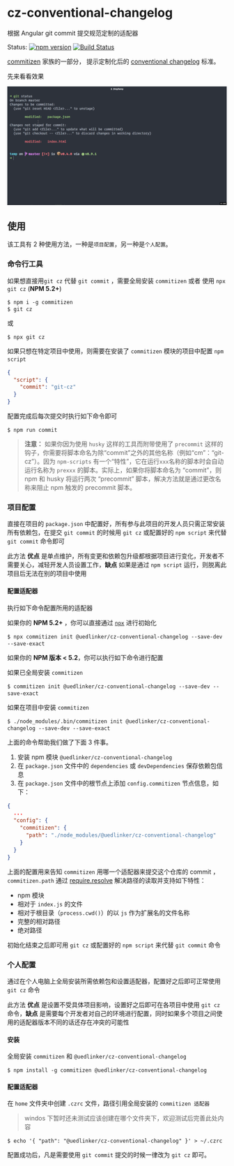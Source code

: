 # cz-conventional-changelog

根据 Angular git commit 提交规范定制的适配器

Status:
[![npm version](https://img.shields.io/npm/v/@uedlinker/cz-conventional-changelog.svg?style=flat-square)](https://www.npmjs.org/package/cz-conventional-changelog)
[![Build Status](https://img.shields.io/travis/uedlinker/cz-conventional-changelog.svg?style=flat-square)](https://travis-ci.org/uedlinker/cz-conventional-changelog)

[commitizen](https://github.com/commitizen/cz-cli) 家族的一部分， 提示定制化后的 [conventional changelog](https://github.com/conventional-changelog/conventional-changelog) 标准。

先来看看效果

![git-cz](./asset/cz.gif)

## 使用

该工具有 2 种使用方法，一种是`项目配置`，另一种是`个人配置`。

### 命令行工具

如果想直接用`git cz` 代替 `git commit` ，需要全局安装 `commitizen` 或者 使用 `npx git cz` (**NPM 5.2+**)

```shell
$ npm i -g commitizen
$ git cz
```

或

```shell
$ npx git cz
```

如果只想在特定项目中使用，则需要在安装了 `commitizen` 模块的项目中配置 `npm script` 

```JSON
{
  "script": {
    "commit": "git-cz"
  }
}
```

配置完成后每次提交时执行如下命令即可

```shell
$ npm run commit
```

> **注意：** 如果你因为使用 `husky` 这样的工具而附带使用了 `precommit` 这样的钩子，你需要将脚本命名为除“commit”之外的其他名称（例如“cm”：“git-cz”）。因为 `npm-scripts` 有一个“特性”，它在运行`xxx`名称的脚本时会自动运行名称为 `prexxx` 的脚本。实际上，如果你将脚本命名为 “commit”，则 npm 和 husky 将运行两次 “precommit” 脚本，解决方法就是通过更改名称来阻止 npm 触发的 precommit 脚本。

### 项目配置

直接在项目的 `package.json` 中配置好，所有参与此项目的开发人员只需正常安装所有依赖包，在提交 `git commit` 的时候用 `git cz` 或配置好的 `npm script` 来代替 `git commit` 命令即可

此方法 **优点** 是单点维护，所有变更和依赖包升级都根据项目进行变化，开发者不需要关心，减轻开发人员设置工作，**缺点** 如果是通过 `npm script` 运行，则脱离此项目后无法在别的项目中使用

#### 配置适配器

执行如下命令配置所用的适配器

如果你的 **NPM 5.2+** ，你可以直接通过 [`npx`](https://medium.com/@maybekatz/introducing-npx-an-npm-package-runner-55f7d4bd282b) 进行初始化

```shell
$ npx commitizen init @uedlinker/cz-conventional-changelog --save-dev --save-exact
```

如果你的 **NPM 版本 < 5.2**，你可以执行如下命令进行配置

如果已全局安装 `commitizen`

```shell
$ commitizen init @uedlinker/cz-conventional-changelog --save-dev --save-exact
```

如果在项目中安装 `commitizen`

```shell
$ ./node_modules/.bin/commitizen init @uedlinker/cz-conventional-changelog --save-dev --save-exact
```

上面的命令帮助我们做了下面 3 件事。

1. 安装 npm 模块 `@uedlinker/cz-conventional-changelog`
2. 在 `package.json` 文件中的 `dependencies` 或 `devDependencies` 保存依赖包信息
3. 在 `package.json` 文件中的根节点上添加 `config.commitizen` 节点信息，如下：

```JSON
{
  ...
  "config": {
    "commitizen": {
      "path": "./node_modules/@uedlinker/cz-conventional-changelog"
    }
  }
}
```

上面的配置用来告知 `commitizen` 用哪一个适配器来提交这个仓库的 commit ， `commitizen.path` 通过 [require.resolve](https://nodejs.org/api/globals.html#globals_require_resolve) 解决路径的读取并支持如下特性：

* npm 模块
* 相对于 `index.js` 的文件
* 相对于根目录（`process.cwd()`）的以 `js` 作为扩展名的文件名称
* 完整的相对路径
* 绝对路径

初始化结束之后即可用 `git cz` 或配置好的 `npm script` 来代替 `git commit` 命令

### 个人配置

通过在个人电脑上全局安装所需依赖包和设置适配器，配置好之后即可正常使用 `git cz` 命令

此方法 **优点** 是设置不受具体项目影响，设置好之后即可在各项目中使用 `git cz` 命令，**缺点** 是需要每个开发者对自己的环境进行配置，同时如果多个项目之间使用的适配器版本不同的话还存在冲突的可能性

#### 安装

全局安装 `commitizen` 和 `@uedlinker/cz-conventional-changelog`

```shell
$ npm install -g commitizen @uedlinker/cz-conventional-changelog
```

#### 配置适配器

在 `home` 文件夹中创建 `.czrc` 文件，路径引用全局安装的 `commitizen 适配器`

> windos 下暂时还未测试应该创建在哪个文件夹下，欢迎测试后完善此处内容

```shell
$ echo '{ "path": "@uedlinker/cz-conventional-changelog" }' > ~/.czrc
```

配置成功后，凡是需要使用 `git commit` 提交的时候一律改为 `git cz` 即可。
